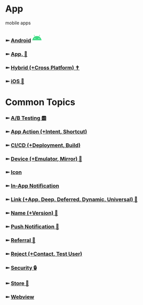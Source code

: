 # App
mobile apps

### ➼ [Android](Android) <a href="/Design"><img src="!/icon-android-30x30.png"/></a>
### ➼ [App. 📱](App)
### ➼ [Hybrid (+Cross Platform) ✝️](Hybrid)
### ➼ [iOS 🍏](iOS)

# Common Topics

### ➼ [A/B Testing 🆎](AB)
### ➼ [App Action (+Intent, Shortcut)](AppAction)
### ➼ [CI/CD (+Deployment, Build)](CiCd)
### ➼ [Device (+Emulator, Mirror) 📱](Device)
### ➼ [Icon](Icon)
### ➼ [In-App Notification](InApp)
### ➼ [Link (+App, Deep, Deferred, Dynamic, Universal) 🔗](Link)
### ➼ [Name (+Version) 📛](Name)
### ➼ [Push Notification 🔔](Push)
### ➼ [Referral 🤝](Referral)
### ➼ [Reject (+Contact, Test User)](Reject)
### ➼ [Security 🔒](Security)
### ➼ [Store 🏪](Store)
### ➼ [Webview](Webview)


